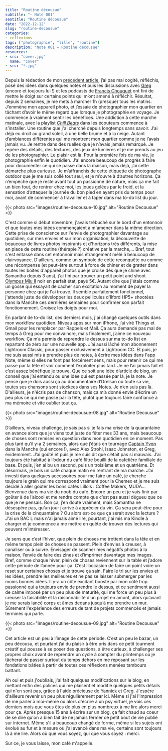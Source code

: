 ```yaml
---
title: "Routine décousue"
subtitle: "— Note 001"
seotitle: "Routine décousue"
date: "2022-12-12"
slug: "routine-decousue"
categories:
- reflexions
tags: ["photographie", "lille", "routine"]
description: "Note 001 — Routine décousue"
resources:
- src: "cover.jpg"
  name: "cover"
- src: "*.jpg"
---
```

Depuis la rédaction de mon [précédent article](https://jeremyjanin.com/changer-de-regard/), j’ai pas mal cogité, réfléchis, posé des idées dans quelques notes et puis les discussions avec [Greg](https://gregorymignard.com) (encore et toujours lui !) et les podcasts de [Francis Chouquet](https://open.spotify.com/show/7yHlYC9xCX1v0QPuekU3NB?si=939349b3cb234912) ont fini de mettre le doigt sur certains points qui m’ont amené à réfléchir. Résultat, depuis 2 semaines, je me mets à marcher 1h (presque) tous les matins. J’emmène mon appareil photo, et j’essaie de photographier mon quartier en tâchant d’avoir le même regard que lorsque je photographie en voyage. Je commence à vraiment sentir les bénéfices. Une addiction à cette marche matinale, avec la playlist *[Chill Beats](https://open.spotify.com/playlist/37i9dQZF1DWZa8CSUr0hCY?si=746f5e30bb664a30)* dans les écouteurs commence à s’installer. Une routine que j'ai cherché depuis longtemps sans savoir. J’ai déjà eu droit au grand soleil, à une belle brume et à la neige. Autant d’ambiances différentes qui me montrent mon quartier comme je ne l’avais jamais vu. Je rentre dans des ruelles que je n’avais jamais remarqué. Je repère des détails, des textures, des jeux de lumières et je me prends au jeu de les photographier. Le plaisir est là. Pour la première fois de ma vie, je photographie enfin le quotidien. J’ai encore beaucoup de progrès à faire pour documenter ce qui se passe dans la maison, mais déjà, j’ai cette démarche plus curieuse. Je m’affranchis de cette étiquette de photographe outdoor que je me suis collé tout seul, et je m’ouvre à d’autres horizons. Ça n’empêche que je reste avant tout un passionné de nature, mais ça me fait un bien fout, de rentrer chez moi, les joues gelées par le froid, et la sensation d’attaquer la journée du bon pied en ayant pris du temps pour moi, avant de commencer à travailler et à taper dans ma to-do list du jour.

{{< photo src="images/routine-decousue-10.jpg" alt="Routine Decousue" >}}

C'est comme si début novembre, j'avais trébuché sur le bord d'un entonnoir et que toutes mes idées commençaient à m'amener dans la même direction. Cette prise de conscience sur l'envie de photographier davantage au quotidien, sur mes envies et sur mon organisation, la découverte de beaucoup de livres photos inspirants et d'horizons très différents, la mise en place de cette routine (thérapie ?) créative par la marche,... Bref, tout s'est entassé dans cet entonnoir mais étrangement mêlé à beaucoup de clairvoyance. D'ailleurs, comme un symbole de cette reconquête ou comme une récompense (et peut-être surtout à force de chiner et de gratter dans toutes les boites d'appareil photos que je croise dès que je chine avec Samantha depuis 3 ans), j'ai fini par trouver un petit point and shoot [Olympus Mju II](https://jeremyjanin.com/un-ete-avec-olympus-mju-ii/) noir en parfait état, payé 5€. Autant dire que j'étais comme un gosse qui essayait de cacher son excitation au moment de payer la personne chez qui je l'ai trouvé. Il semble parfaitement fonctionnel, j'attends juste de développer les deux pellicules d'Ilford HP5+ shootées dans la Manche ces dernières semaines pour confirmer son parfait fonctionnement. Croisez les doigts pour moi.

En parlant de to-do list, ces derniers mois, j'ai changé quelques outils dans mon workflow quotidien. Niveau apps sur mon iPhone, j’ai viré Things et Gmail pour les remplacer par Rappels et Mail. Ça aura demandé pas mal de temps à Greg pour me convaincre, mais finalement, j’aime ce nouveau workflow. Ça m’a permis de reprendre le dessus sur ma to-do list en repartant de zéro sur une nouvelle app. J’ai aussi lâché mon abonnement Lightroom Classic, pour passer exclusivement à Lightroom CC. Et puis, je me suis aussi mis à prendre plus de notes, à écrire mes idées dans l'app Note, même si elles ne font pas forcément sens, mais pour retenir ce qui me passe par la tête et voir comment l’exploiter plus tard. Je ne l’ai jamais fait et c’est assez bénéfique je trouve. Que ce soit une idée d’article de blog, un conseil que j’ai entendu ou une idée qui est passée par là, je la note. Je pense que je dois aussi ça au documentaire d’Orelsan où toute sa vie, toutes ses chansons sont stockées dans ses Notes. Je n’en suis pas là. D'ailleurs, je n'écris pas de chanson, mais ça m’a donné envie d’écrire un peu plus ce qui me passe par la tête, plutôt que toujours faire confiance à ma mémoire et vite oublier tout ça.

{{< photo src="images/routine-decousue-08.jpg" alt="Routine Decousue" >}}

D’ailleurs, niveau challenge, je sais pas si je fais ma crise de la quarantaine en avance alors que je viens tout juste de fêter mes 33 ans, mais beaucoup de choses sont remises en question dans mon quotidien en ce moment. Pas plus tard qu’il y-a 2 semaines, alors que j’étais en tournage [Captain Yvon](http://captainyvon.fr) dans la Manche (oui encore !), avec Alex Strohl, Isaac Johnston, et Greg, évidemment. J’ai goûté et puis je me suis dit que c’était pas si mauvais. J’ai toujours été habitué à l’odeur du café filtre bouilli de la cafetière familiale de base. Et puis, j’en ai bu un second, puis un troisième et un quatrième. Et désormais, je bois un café chaque matin en rentrant de ma marche. J’ai investi dans quelques accessoires pour me faire un café, je cherche toujours le grain qui me correspond vraiment pour la Chemex et je me suis décidé à aller goûter les bons cafés Lillois : Coffee Makers, MUDA… Bienvenue dans ma vie du noob du café. Encore un peu et je vais finir par goûter à de l’alcool et me rendre compte que c’est pas aussi dégueu que ce que je ne pensais. Bon ça, j’en doute vraiment, mais Samantha ne désespère pas, qu’un jour j’arrive à apprécier du vin. Ça sera peut-être pour la crise de la cinquantaine ? Ou alors est-ce que ça serait avec la lecture ? J'ai un BAC L mais n'ai jamais aimé lire, pourtant, j'ai mis ma Kindle à charger et je commence à me mettre en quête de trouver des lectures qui peuvent m'intéresser.

Je sens que c’est l’hiver, que plein de choses me trottent dans la tête et en même temps plein de choses se passent. Plein d’envies à creuser, à canaliser ou à suivre. Envisager de scanner mes négatifs photos à la maison, l’envie de faire des zines et d’imprimer davantage mes images. Bref, comme chaque hiver, plein de choses reviennent sur la table et j’adore cette période de l’année pour ça. C’est l’occasion de faire un point voire un reset sur certaines choses et je trouve ça sain. Faire le tri sur les envies et les idées, prendre les meilleures et ne pas se laisser submerger par les moins bonnes idées. Il y-a un côté excitant boosté par mon côté trop passionné qui a toujours envie de prendre le dessus, et ce sentiment aussi de calme imposé par un peu plus de maturité, qui me force un peu plus à creuser la faisabilité et la raisonnabilité d’un projet en amont, alors qu’avant je me serais lancé corps et âmes dedans jusqu’à me prendre un mur. Sûrement l'expérience des erreurs de tant de projets commencés et jamais terminés qui parle.

{{< photo src="images/routine-decousue-09.jpg" alt="Routine Decousue" >}}

Cet article est un peu à l’image de cette période. C’est un peu le bazar, un peu décousu, et pourtant j’ai du plaisir à être pris dans ce petit tourment créatif qui pousse à se poser des questions, à être curieux, à challenger ses propres choix avant de reprendre un cycle à compter du printemps où je tâcherai de passer surtout du temps dehors en me reposant sur les fondations bâties à partir de toutes ces réflexions menées tambours battant.

Ah oui et puis j'oubliais, j'ai fait quelques modifications sur le blog, en mettant enfin des polices qui me plaisent et modifié quelques petits détails qui n'en sont pas, grâce à l'aide précieuse de [Yannick](https://yannickschutz.com) et Greg. J'espère d'ailleurs revenir un peu plus régulièrement par ici. Même si j'ai l'impression de me parler à moi-même ou alors d'écrire à un psy virtuel, je vois ces derniers mois que vous êtes de plus en plus nombreux à me lire alors merci pour ça. Après presque 15 ans à écrire sur un blog, ça fait chaud au coeur de se dire qu'on a bien fait de ne jamais fermer ce petit bout de vie publié sur internet. Même s'il a beaucoup changé de forme, même si les sujets ont évolué au fur et à mesure où j'ai avancé dans ma vie, certains sont toujours là à me lire. Alors où que vous soyez, qui que vous soyez : merci.

Sur ce, je vous laisse, mon café m'appelle.
